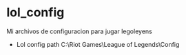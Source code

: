 # lol_config
Mi archivos de configuracion para jugar legoleyens
- Lol config path C:\Riot Games\League of Legends\Config
